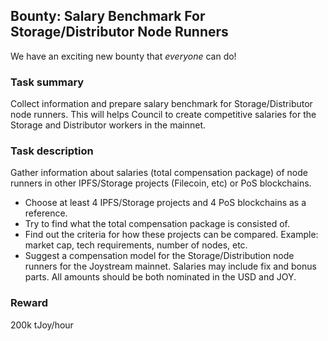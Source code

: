 ## Bounty: Salary Benchmark For Storage/Distributor Node Runners 
We have an exciting new bounty that _everyone_ can do!
### Task summary
Collect information and prepare salary benchmark for Storage/Distributor node runners. 
This will helps Council to create competitive salaries for the Storage and Distributor workers in the mainnet.
### Task description
Gather information about salaries (total compensation package) of node runners in other IPFS/Storage projects (Filecoin, etc) or PoS blockchains. 
- Choose at least 4 IPFS/Storage projects and 4 PoS blockchains as a reference. 
- Try to find what the total compensation package is consisted of. 
- Find out the criteria for how these projects can be compared. Example: market cap, tech requirements, number of nodes, etc. 
- Suggest a compensation model for the Storage/Distribution node runners for the Joystream mainnet. Salaries may include fix and bonus parts. All amounts should be both nominated in the USD and JOY.
### Reward
200k tJoy/hour
